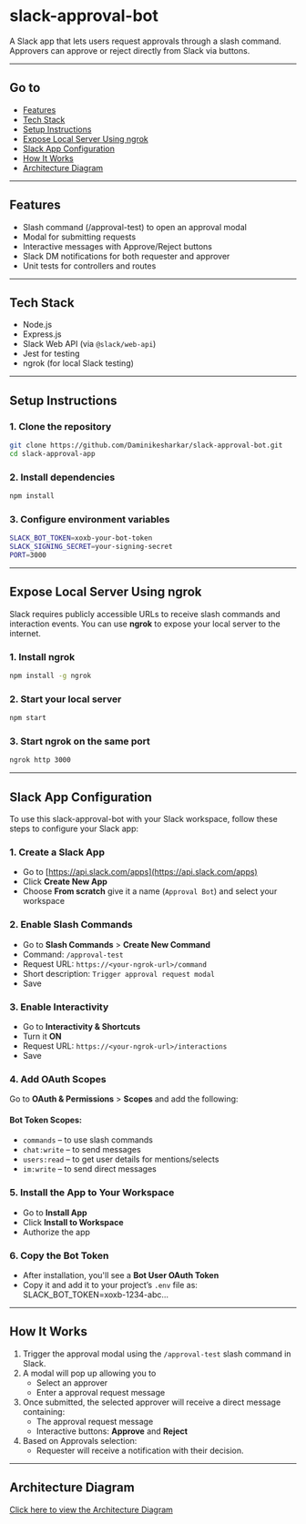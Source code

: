 # slack-approval-bot
A Slack app that lets users request approvals through a slash command. Approvers can approve or reject directly from Slack via buttons.

---

## Go to

- [Features](#features)
- [Tech Stack](#tech-stack)
- [Setup Instructions](#setup-instructions)
- [Expose Local Server Using ngrok](#expose-local-server-using-ngrok)
- [Slack App Configuration](#slack-app-configuration)
- [How It Works](#how-it-works)
- [Architecture Diagram](#architecture-diagram)


---

## Features

- Slash command (/approval-test) to open an approval modal
- Modal for submitting requests
- Interactive messages with Approve/Reject buttons
- Slack DM notifications for both requester and approver
- Unit tests for controllers and routes

---

## Tech Stack

- Node.js
- Express.js
- Slack Web API (via `@slack/web-api`)
- Jest for testing
- ngrok (for local Slack testing)

---

## Setup Instructions

### 1. Clone the repository

```bash
git clone https://github.com/Daminikesharkar/slack-approval-bot.git
cd slack-approval-app
```

### 2. Install dependencies

```bash
npm install
```

### 3. Configure environment variables

```bash
SLACK_BOT_TOKEN=xoxb-your-bot-token
SLACK_SIGNING_SECRET=your-signing-secret
PORT=3000
```

---

## Expose Local Server Using ngrok

Slack requires publicly accessible URLs to receive slash commands and interaction events. You can use **ngrok** to expose your local server to the internet.

### 1. Install ngrok

```bash
npm install -g ngrok
```

### 2.  Start your local server

```bash
npm start
```

### 3.  Start ngrok on the same port

```bash
ngrok http 3000
```

---

## Slack App Configuration

To use this slack-approval-bot with your Slack workspace, follow these steps to configure your Slack app:

### 1. Create a Slack App

- Go to [https://api.slack.com/apps](https://api.slack.com/apps)
- Click **Create New App**
- Choose **From scratch** give it a name (`Approval Bot`) and select your workspace

### 2. Enable Slash Commands

- Go to **Slash Commands** > **Create New Command**
- Command: `/approval-test`
- Request URL: `https://<your-ngrok-url>/command`
- Short description: `Trigger approval request modal`
- Save

### 3. Enable Interactivity

- Go to **Interactivity & Shortcuts**
- Turn it **ON**
- Request URL: `https://<your-ngrok-url>/interactions`
- Save

### 4. Add OAuth Scopes

Go to **OAuth & Permissions** > **Scopes** and add the following:

#### Bot Token Scopes:

- `commands` – to use slash commands
- `chat:write` – to send messages
- `users:read` – to get user details for mentions/selects
- `im:write` – to send direct messages

### 5. Install the App to Your Workspace

- Go to **Install App**
- Click **Install to Workspace**
- Authorize the app

### 6. Copy the Bot Token

- After installation, you'll see a **Bot User OAuth Token** 
- Copy it and add it to your project’s `.env` file as: SLACK_BOT_TOKEN=xoxb-1234-abc...


--- 

## How It Works

1. Trigger the approval modal using the `/approval-test` slash command in Slack.
2. A modal will pop up allowing you to
   - Select an approver
   - Enter a approval request message
3. Once submitted, the selected approver will receive a direct message containing:
   - The approval request message
   - Interactive buttons: **Approve** and **Reject**
4. Based on Approvals selection:
   - Requester will receive a notification with their decision.

---

## Architecture Diagram

[Click here to view the Architecture Diagram](https://app.eraser.io/workspace/wgLHz8RLFa4hT9vrXIKd)